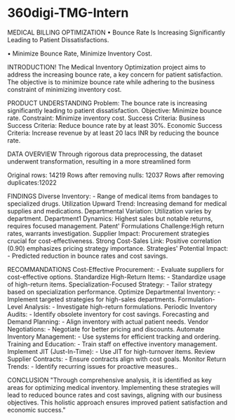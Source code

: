 # 360digi-TMG-Intern

MEDICAL BILLING OPTIMIZATION
•	Bounce Rate Is Increasing Significantly Leading to Patient Dissatisfactions.

•	Minimize Bounce Rate, Minimize Inventory Cost.

INTRODUCTION!
The Medical Inventory Optimization project aims to address the increasing bounce rate, a key concern for patient satisfaction. The objective is to minimize bounce rate while adhering to the business constraint of minimizing inventory cost.

PRODUCT UNDERSTANDING 
Problem: The bounce rate is increasing significantly leading to patient dissatisfaction.
Objective: Minimize bounce rate.
Constraint: Minimize inventory cost.
Success Criteria:
Business Success Criteria: Reduce bounce rate by at least 30%.
Economic Success Criteria: Increase revenue by at least 20 lacs INR by reducing the bounce rate.

DATA OVERVIEW
Through rigorous data preprocessing, the dataset underwent transformation, resulting in a more streamlined form

Original rows: 14219
Rows after removing nulls: 12037
Rows after removing duplicates:12022

FINDINGS
Diverse Inventory:   - Range of medical items from bandages to specialized drugs.
Utilization Upward Trend: Increasing demand for medical supplies and medications.
Departmental Variation: Utilization varies by department.
Department1 Dynamics:    Highest sales but notable returns, requires focused management.
Patent' Formulations Challenge:High return rates, warrants investigation.
Supplier Impact: Procurement strategies crucial for cost-effectiveness.
Strong Cost-Sales Link: Positive correlation (0.90) emphasizes pricing strategy importance.
Strategies' Potential Impact: - Predicted reduction in bounce rates and cost savings.

RECOMMANDATIONS
Cost-Effective Procurement:   - Evaluate suppliers for cost-effective options.
Standardize High-Return Items:  - Standardize usage of high-return items.
Specialization-Focused Strategy:   - Tailor strategy based on specialization performance.
Optimize Departmental Inventory:   - Implement targeted strategies for high-sales departments.
Formulation-Level Analysis:   - Investigate high-return formulations.
Periodic Inventory Audits:   - Identify obsolete inventory for cost savings.
Forecasting and Demand Planning:   - Align inventory with actual patient needs.
Vendor Negotiations:   - Negotiate for better pricing and discounts.
Automate Inventory Management:   - Use systems for efficient tracking and ordering.
Training and Education:    - Train staff on effective inventory management.
Implement JIT (Just-In-Time):    - Use JIT for high-turnover items.
Review Supplier Contracts:    - Ensure contracts align with cost goals.
Monitor Return Trends:    - Identify recurring issues for proactive measures..

CONCLUSION
"Through comprehensive analysis, it is identified as key areas for optimizing medical inventory. Implementing these strategies will lead to reduced bounce rates and cost savings, aligning with our business objectives. This holistic approach ensures improved patient satisfaction and economic success."






